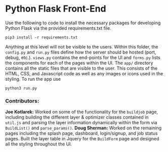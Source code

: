 # Python Flask Front-End #

Use the following to code to install the necessary packages for developing Python Flask via the provided requirements.txt file. 

`pip3 install -r requirements.txt`

Anything at this level will not be visible to the users. Within this folder, the `config.py` and `run.py` files define how the server should be hosted (port, debug, etc.). `views.py` contains the end-points for the UI and `forms.py` lists the components for each of the pages within the UI. The `app/` directory contains all the static files that are visible to the user. This consists of the HTML, CSS, and Javascript code as well as any images or icons used in the styling. To run the app use 

`python3 run.py`


### Contributors: ###
__Joe Kotlarek:__ Worked on some of the functionality for the `buildjob` page, including building the different layer & optimizer classes contained in `util.js` and parsing the layer information dynamically within the form via `BuildList()` and `parse_params()`.
__Doug Sherman:__ Worked on the remaining pages including the splash page, dashboard, login/signup, and job status pages. Built the layer table in Jquery for the `BuildForm` page and designed all the styling throughout the UI.